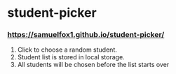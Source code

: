 # student-picker

### https://samuelfox1.github.io/student-picker/

1. Click to choose a random student.
2. Student list is stored in local storage.
3. All students will be chosen before the list starts over